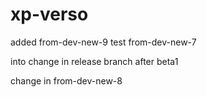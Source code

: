 # xp-verso
added from-dev-new-9
test from-dev-new-7

into change in release branch after beta1

change in from-dev-new-8